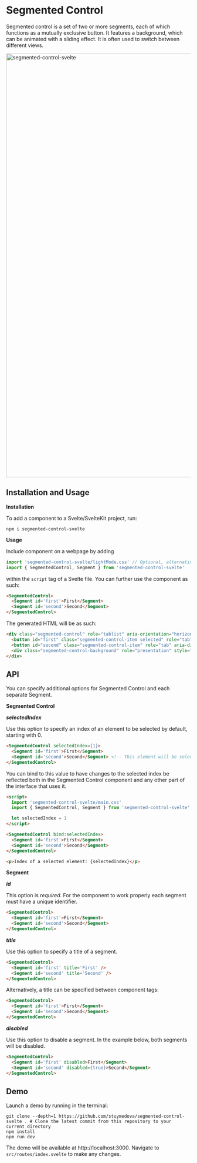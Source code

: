 # Segmented Control

Segmented control is a set of two or more segments, each of which functions as a mutually exclusive button. It features a background, which can be animated with a sliding effect. It is often used to switch between different views.

<img width="1153" alt="segmented-control-svelte" src="https://user-images.githubusercontent.com/53351370/150729107-af17b189-4b81-42ec-8fda-985699180c8e.png">

## Installation and Usage

**Installation**

To add a component to a Svelte/SvelteKit project, run:
```shell
npm i segmented-control-svelte
```

**Usage**

Include component on a webpage by adding 
```js
import 'segmented-control-svelte/lightMode.css' // Optional, alternatively use darkMode.css or a custom stylesheet
import { SegmentedControl, Segment } from 'segmented-control-svelte'
```
within the `script` tag of a Svelte file. You can further use the component as such:

```html
<SegmentedControl>
  <Segment id='first'>First</Segment>
  <Segment id='second'>Second</Segment>
</SegmentedControl>
```

The generated HTML will be as such:

```html
<div class="segmented-control" role="tablist" aria-orientation="horizontal">
  <button id="first" class="segmented-control-item selected" role="tab" aria-selected="true" aria-disabled="false" tabindex="0">First</button>
  <button id="second" class="segmented-control-item" role="tab" aria-disabled="false" aria-selected="false" aria-disabled="false" tabindex="-1">Second</button>
  <div class="segmented-control-background" role="presentation" style="width: 75px; transform: translateX(2px);"></div>
</div>
```

## API

You can specify additional options for Segmented Control and each separate Segment.

**Segmented Control**

***selectedIndex***

Use this option to specify an index of an element to be selected by default, starting with 0.

```html
<SegmentedControl selectedIndex={1}>
  <Segment id='first'>First</Segment>
  <Segment id='second'>Second</Segment> <!-- This element will be selected initially -->
</SegmentedControl>
```

You can bind to this value to have changes to the selected index be reflected both in the Segmented Control component and any other part of the interface that uses it.

```html
<script>
  import 'segmented-control-svelte/main.css'
  import { SegmentedControl, Segment } from 'segmented-control-svelte'

  let selectedIndex = 1
</script>

<SegmentedControl bind:selectedIndex>
  <Segment id='first'>First</Segment>
  <Segment id='second'>Second</Segment>
</SegmentedControl>

<p>Index of a selected element: {selectedIndex}</p>
```

**Segment**

***id***

This option is *required*. For the component to work properly each segment must have a unique identifier.

```html
<SegmentedControl>
  <Segment id='first'>First</Segment>
  <Segment id='second'>Second</Segment>
</SegmentedControl>
```

***title***

Use this option to specify a title of a segment.

```html
<SegmentedControl>
  <Segment id='first' title='First' />
  <Segment id='second' title='Second' />
</SegmentedControl>
```

Alternatively, a title can be specified between component tags:

```html
<SegmentedControl>
  <Segment id='first'>First</Segment>
  <Segment id='second'>Second</Segment>
</SegmentedControl>
```

***disabled***

Use this option to disable a segment. In the example below, both segments will be disabled.

```html
<SegmentedControl>
  <Segment id='first' disabled>First</Segment>
  <Segment id='second' disabled={true}>Second</Segment>
</SegmentedControl>
```

## Demo

Launch a demo by running in the terminal:

```shell
git clone --depth=1 https://github.com/stuymedova/segmented-control-svelte . # Clone the latest commit from this repository to your current directory
npm install
npm run dev
```

The demo will be available at http://localhost:3000. Navigate to `src/routes/index.svelte` to make any changes.